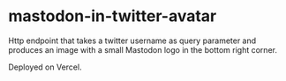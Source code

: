 # mastodon-in-twitter-avatar

Http endpoint that takes a twitter username as query parameter and produces an image with a small Mastodon logo in the bottom right corner.

Deployed on Vercel.
